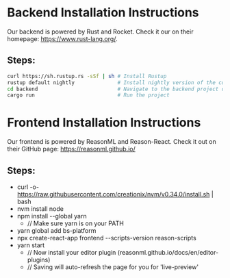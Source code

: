 # Backend Installation Instructions

Our backend is powered by Rust and Rocket. Check it our on their homepage: https://www.rust-lang.org/.

## Steps:
```sh
curl https://sh.rustup.rs -sSf | sh # Install Rustup
rustup default nightly              # Install nightly version of the compiler
cd backend                          # Navigate to the backend project directory
cargo run                           # Run the project
```

# Frontend Installation Instructions

Our frontend is powered by ReasonML and Reason-React. Check it out on their GitHub page: https://reasonml.github.io/

## Steps:
- curl -o- https://raw.githubusercontent.com/creationix/nvm/v0.34.0/install.sh | bash
- nvm install node
- npm install --global yarn
  - // Make sure yarn is on your PATH
- yarn global add bs-platform
- npx create-react-app frontend --scripts-version reason-scripts
- yarn start
  - // Now install your editor plugin (reasonml.github.io/docs/en/editor-plugins)
  - // Saving will auto-refresh the page for you for 'live-preview'
